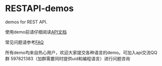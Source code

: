 # RESTAPI-demos

demos for REST API.

使用demo前请仔细阅读[API文档](https://github.com/huobiapi/API_Docs/wiki)

常见问题请参考[FAQ](https://github.com/huobiapi/API-FAQ/wiki)

所有demo均来自热心用户，欢迎大家提交各种语言的demo。可加入api交流QQ群 597821383（加群需要同时提供uid和编程语言）进行问题咨询
